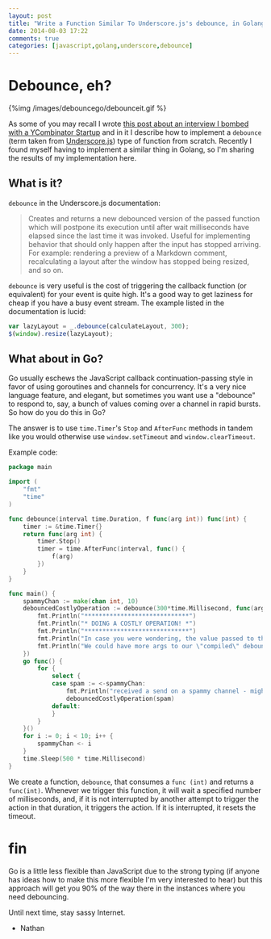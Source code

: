 ```yaml
---
layout: post
title: "Write a Function Similar To Underscore.js's debounce, in Golang"
date: 2014-08-03 17:22
comments: true
categories: [javascript,golang,underscore,debounce]
---
```


# Debounce, eh?

{%img /images/debouncego/debounceit.gif %}

As some of you may recall I wrote [this post about an interview I bombed with a YCombinator Startup](http://nathanleclaire.com/blog/2013/11/16/the-javascript-question-i-bombed-in-an-interview-with-a-y-combinator-startup/) and in it I describe how to implement a `debounce` (term taken from [Underscore.js](http://underscorejs.org/)) type of function from scratch.  Recently I found myself having to implement a similar thing in Golang, so I'm sharing the results of my implementation here.

## What is it?

`debounce` in the Underscore.js documentation:

> Creates and returns a new debounced version of the passed function which will postpone its execution until after wait milliseconds have elapsed since the last time it was invoked. Useful for implementing behavior that should only happen after the input has stopped arriving. For example: rendering a preview of a Markdown comment, recalculating a layout after the window has stopped being resized, and so on. 

`debounce` is very useful is the cost of triggering the callback function (or equivalent) for your event is quite high.  It's a good way to get laziness for cheap if you have a busy event stream.  The example listed in the documentation is lucid:

```js
var lazyLayout = _.debounce(calculateLayout, 300);
$(window).resize(lazyLayout);
```

## What about in Go?

Go usually eschews the JavaScript callback continuation-passing style in favor of using goroutines and channels for concurrency.  It's a very nice language feature, and elegant, but sometimes you want use a "debounce" to respond to, say, a bunch of values coming over a channel in rapid bursts.  So how do you do this in Go?

The answer is to use `time.Timer`'s `Stop` and `AfterFunc` methods in tandem like you would otherwise use `window.setTimeout` and `window.clearTimeout`.

Example code:

```go
package main

import (
	"fmt"
	"time"
)

func debounce(interval time.Duration, f func(arg int)) func(int) {
	timer := &time.Timer{}
	return func(arg int) {
		timer.Stop()
		timer = time.AfterFunc(interval, func() {
			f(arg)
		})
	}
}

func main() {
	spammyChan := make(chan int, 10)
	debouncedCostlyOperation := debounce(300*time.Millisecond, func(arg int) {
		fmt.Println("*****************************")
		fmt.Println("* DOING A COSTLY OPERATION! *")
		fmt.Println("*****************************")
		fmt.Println("In case you were wondering, the value passed to this function is", arg)
		fmt.Println("We could have more args to our \"compiled\" debounced function too, if we wanted.")
	})
	go func() {
		for {
			select {
			case spam := <-spammyChan:
				fmt.Println("received a send on a spammy channel - might be doing a costly operation if not for debounce")
				debouncedCostlyOperation(spam)
			default:
			}
		}
	}()
	for i := 0; i < 10; i++ {
		spammyChan <- i
	}
	time.Sleep(500 * time.Millisecond)
}
```

We create a function, `debounce`, that consumes a `func (int)` and returns a `func(int)`.  Whenever we trigger this function, it will wait a specified number of milliseconds, and, if it is not interrupted by another attempt to trigger the action in that duration, it triggers the action.  If it is interrupted, it resets the timeout.

# fin

Go is a little less flexible than JavaScript due to the strong typing (if anyone has ideas how to make this more flexible I'm very interested to hear) but this approach will get you 90% of the way there in the instances where you need debouncing.

Until next time, stay sassy Internet.

- Nathan
